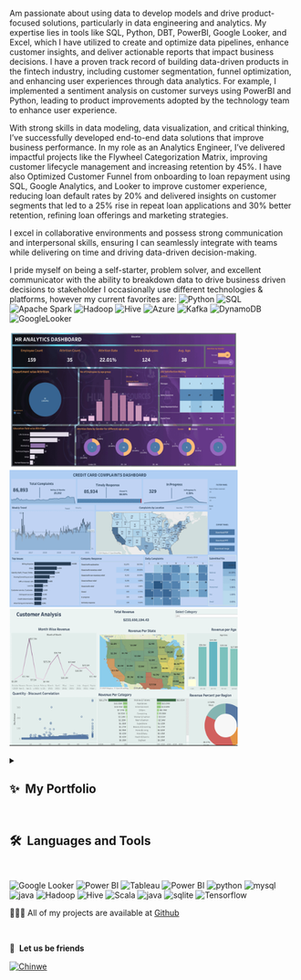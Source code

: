 Am passionate about using data to develop models and drive product-focused solutions, particularly in data engineering and analytics. My expertise lies in tools like SQL, Python, DBT, PowerBI, Google Looker, and Excel, which I have utilized to create and optimize data pipelines, enhance customer insights, and deliver actionable reports that impact business decisions. I have a proven track record of building data-driven products in the fintech industry, including customer segmentation, funnel optimization, and enhancing user experiences through data analytics. For example, I implemented a sentiment analysis on customer surveys using PowerBI and Python, leading to product improvements adopted by the technology team to enhance user experience.

With strong skills in data modeling, data visualization, and critical thinking, I’ve successfully developed end-to-end data solutions that improve business performance. In my role as an Analytics Engineer, I’ve delivered impactful projects like the Flywheel Categorization Matrix, improving customer lifecycle management and increasing retention by 45%. I have also Optimized Customer Funnel from onboarding to loan repayment using SQL, Google Analytics, and Looker to improve customer experience, reducing loan default rates by 20% and delivered insights on customer segments that led to a 25% rise in repeat loan applications and 30% better retention, refining loan offerings and marketing strategies.

I excel in collaborative environments and possess strong communication and interpersonal skills, ensuring I can seamlessly integrate with teams while delivering on time and driving data-driven decision-making.

I pride myself on being a self-starter, problem solver, and excellent communicator with the ability to breakdown data to drive business driven decisions to stakeholder
I occasionally use different technologies & platforms, however my current favorites are:  ![Python](https://img.shields.io/badge/-Python-000?&logo=Python)  ![SQL](https://img.shields.io/badge/-SQL-000?&logo=MySQL) ![Apache Spark](https://img.shields.io/badge/-Apache_Spark-000?&logo=apachespark) ![Hadoop](https://img.shields.io/badge/-Hadoop-000?&logo=apachehadoop)   ![Hive](https://img.shields.io/badge/-Hive-000?&logo=apachehive)   ![Azure](https://img.shields.io/badge/-Azure-000?&logo=google-cloud)   ![Kafka](https://img.shields.io/badge/-Kafka-000?&logo=apachekafka)  ![DynamoDB](https://img.shields.io/badge/-DynamoDB-000?&logo=Amazon%20DynamoDB)  ![GoogleLooker](https://img.shields.io/badge/-GoogleLooker-000?&logo=GoogleLooker)

 <a href="" target="_blank"><img src="https://github.com/chinweeee/chinweeee/blob/main/ezgif.com-animated-gif-maker.gif" width="400" height="240" /></a>
   <a href="" target="_blank"><img src="https://github.com/chinweeee/chinweeee/blob/main/ezgif.com-animated-gif-maker (1).gif" width="400" height="240" /></a>
   <a href="" target="_blank"><img src="https://github.com/chinweeee/chinweeee/blob/main/ezgif.com-animated-gif-maker (2).gif" width="400" height="240" /></a>
 

<details>
  <summary><b><h2>✨&nbsp;&nbsp;My&nbsp;Portfolio</h2></b></summary>
  <br/>

I am passionate about the use of data, to come up with models to make data-driven decisions.

### My Portfolio

- **Predictive Analytics and Machine Learning**:  ![Python](https://img.shields.io/badge/-Python-000?&logo=Python) ![TensorFlow](https://img.shields.io/badge/-TensorFlow-000?&logo=TensorFlow) ![PyTorch](https://img.shields.io/badge/-PyTorch-000?&logo=PyTorch) ![Pandas](https://img.shields.io/badge/-Pandas-000?&logo=Pandas)  ![Keras](https://img.shields.io/badge/-Keras-000?&logo=Keras)
  - [Automobile Resale Value Forecaster](https://github.com/chinweeee/Automobile_Resale_Value_Forecaster) <br>The "Automobile Resale Value Forecaster" is a machine learning project focused on predicting the resale value of automobiles using a regression model and a simple neural network. This project utilizes a simple neural network built with TensorFlow, providing insights into the resale value based on various vehicle attributes. Here I used the HorsePower of these Used Care to determine its resale value.<br/>

- **Amazon Q Sentiment Analysis**:  ![Python](https://img.shields.io/badge/-Python-000?&logo=Python) ![Pandas](https://img.shields.io/badge/-Pandas-000?&logo=Pandas) 
  - [Amazon Q Sentiment Analysis](https://github.com/chinweeee/Amazon_Q_Sentiment_Analysis) <br>This mini-project came as a result of my curiosity with the whole hype of AI which seems to be dominating the technology landscape. Amazon Comprehend and Amazon Sagemaker Studio played a crucial role in carrying out the Sentiment Analysis of Amazon Q. With Amazon Comprehend’s advanced NLP capabilities such as entity recognition, key phrase extraction, and sentiment analysis, I am able to uncover valuable insights from the tweets extracted from Twitter.<br/>

</details>

<br>
  <h2><b>🛠️&nbsp;&nbsp;Languages&nbsp;and&nbsp;Tools</b></h2>
  <br/>

<p align="left">   
      <img src="https://upload.wikimedia.org/wikipedia/commons/4/4c/Looker.svg" alt="Google Looker" width="80" height="80"/>
      <img src="https://upload.wikimedia.org/wikipedia/commons/c/cf/New_Power_BI_Logo.svg" alt="Power BI" width="55" height="55"/>    
      <img src="https://github.com/gilbarbara/logos/blob/main/logos/tableau-icon.svg" alt="Tableau" width="65" height="65"/> 
      <img src="https://upload.wikimedia.org/wikipedia/commons/c/cf/New_Power_BI_Logo.svg" alt="Power BI" width="55" height="55"/>
      <img src="https://www.vectorlogo.zone/logos/python/python-icon.svg" alt="python" width="65" height="55"/>
      <img src="https://www.vectorlogo.zone/logos/mysql/mysql-icon.svg" alt="mysql" width="65" height="55"/>
      <img src="https://www.vectorlogo.zone/logos/google_analytics/google_analytics-icon.svg" alt="java" width="55" height="55"/>
      <img src="https://www.vectorlogo.zone/logos/apache_hadoop/apache_hadoop-icon.svg" alt="Hadoop" width="55" height="55"/> 
      <img src="https://www.vectorlogo.zone/logos/apache_hive/apache_hive-icon.svg" alt="Hive" width="55" height="55"/>
      <img src="https://www.vectorlogo.zone/logos/scala-lang/scala-lang-icon.svg" alt="Scala" width="55" height="55"/>
      <img src="https://www.vectorlogo.zone/logos/java/java-icon.svg" alt="java" width="55" height="65"/> 
      <img src="https://www.vectorlogo.zone/logos/sqlite/sqlite-icon.svg" alt="sqlite" width="55" height="55"/>
      <img src="https://upload.wikimedia.org/wikipedia/commons/e/e5/TensorFlow_Logo_with_text.png" alt="Tensorflow" width="110" height="70"/>
      
</p>


👩🏽‍💻 All of my projects are available at [Github](https://github.com/chinweeee?tab=repositories)

<br>

🔗 &nbsp;**Let us be friends**
<p align="left">
  <a href="https://twitter.com/Chinwee__O" target="blank"><img align="center" src="https://raw.githubusercontent.com/rahuldkjain/github-profile-readme-generator/master/src/images/icons/Social/twitter.svg" alt="Chinwe" height="30" width="40" /></a>
 
  
 
</p>
